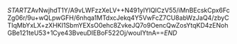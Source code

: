 $START$ZAvNwjhdT1Y/A9vLWFzzXeLV++N491ylYlQlCzV55/iMnBEcskCpx6FcZg06r/9u+wQLpwGFH/6nhqa1MTdxcJekq4Y5VwFcZ7CU8abWzJaQ4/zbyCTIqMbYxLX+zXHKI1SbmYEXsO0ehc8ZvkeJQ7o9OencQwZosYtqKD4zENohGBe121teU53+1Cye43BveuDIEBoF522Oj/wouIYtnA==$END$